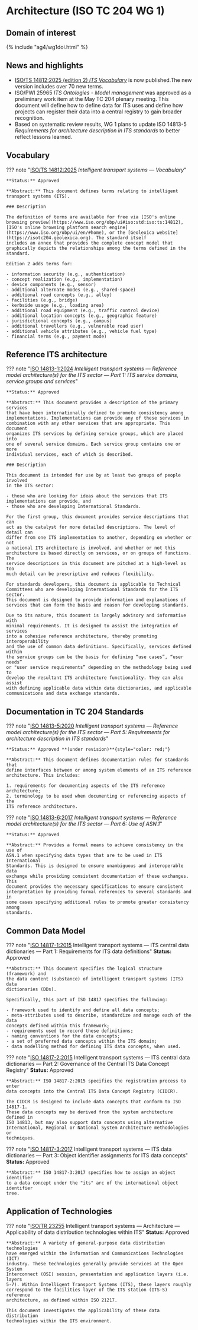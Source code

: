 # Architecture (ISO TC 204 WG 1)

## Domain of interest

{% include "ag4/wg1doi.html" %}

## News and highlights

- [ISO/TS 14812:2025 (edition 2) _ITS Vocabulary_](https://www.iso.org/obp/ui#iso:std:iso:ts:14812) is now published.The new version includes over 70 new terms.
- ISO/PWI 25965 _ITS Ontologies - Model management_ was approved as a preliminary work item at the May TC 204 plenary meeting. This document will define how to define data for ITS uses and define how projects can register their data into a central registry to gain broader recognition.
- Based on systematic review results, WG 1 plans to update ISO 14813-5 _Requirements for architecture description in ITS standards_ to better reflect lessons learned.

## Vocabulary

??? note "[ISO/TS 14812:2025](https://www.iso.org/obp/ui#iso:std:iso:ts:14812) _Intelligent transport systems — Vocabulary_"

    **Status:** Approved

    **Abstract:** This document defines terms relating to intelligent transport systems (ITS).

    ### Description

    The definition of terms are available for free via [ISO's online browsing preview](https://www.iso.org/obp/ui#iso:std:iso:ts:14812), [ISO's online browsing platform search engine](https://www.iso.org/obp/ui/en/#home), or the [Geolexica website](https://isotc204.geolexica.org). The standard itself
    includes an annex that provides the complete concept model that graphically depicts the relationships among the terms defined in the standard.

    Edition 2 adds terms for:

    - information security (e.g., authentication)
    - concept realization (e.g., implementation)
    - device components (e.g., sensor)
    - additional alternate modes (e.g., shared-space)
    - additional road concepts (e.g., alley)
    - facilities (e.g., bridge)
    - kerbside usage (e.g., loading area)
    - additional road equipment (e.g., traffic control device)
    - additional location concepts (e.g., geographic feature)
    - jurisdictional concepts (e.g., campus)
    - additional travellers (e.g., vulnerable road user)
    - additional vehicle attributes (e.g., vehicle fuel type)
    - financial terms (e.g., payment mode)

## Reference ITS architecture

??? note "[ISO 14813-1:2024](https://www.iso.org/obp/ui#iso:std:iso:14813:-1) _Intelligent transport systems — Reference model architecture(s) for the ITS sector — Part 1: ITS service domains, service groups and services_"

    **Status:** Approved

    **Abstract:** This document provides a description of the primary services
    that have been internationally defined to promote consistency among
    implementations. Implementations can provide any of these services in
    combination with any other services that are appropriate. This document
    organizes ITS services by defining service groups, which are placed into
    one of several service domains. Each service group contains one or more
    individual services, each of which is described.

    ### Description

    This document is intended for use by at least two groups of people involved
    in the ITS sector:

    - those who are looking for ideas about the services that ITS
    implementations can provide, and
    - those who are developing International Standards.

    For the first group, this document provides service descriptions that can
    act as the catalyst for more detailed descriptions. The level of detail can
    differ from one ITS implementation to another, depending on whether or not
    a national ITS architecture is involved, and whether or not this
    architecture is based directly on services, or on groups of functions. The
    service descriptions in this document are pitched at a high-level as too
    much detail can be prescriptive and reduces flexibility.

    For standards developers, this document is applicable to Technical
    Committees who are developing International Standards for the ITS sector.
    This document is designed to provide information and explanations of
    services that can form the basis and reason for developing standards.

    Due to its nature, this document is largely advisory and informative with
    minimal requirements. It is designed to assist the integration of services
    into a cohesive reference architecture, thereby promoting interoperability
    and the use of common data definitions. Specifically, services defined within
    the service groups can be the basis for defining “use cases”, “user needs”
    or "user service requirements” depending on the methodology being used to
    develop the resultant ITS architecture functionality. They can also assist
    with defining applicable data within data dictionaries, and applicable
    communications and data exchange standards.

## Documentation in TC 204 Standards

??? note "[ISO 14813-5:2020](https://www.iso.org/obp/ui#iso:std:iso:14813:-5) _Intelligent transport systems — Reference model architecture(s) for the ITS sector — Part 5: Requirements for architecture description in ITS standards_"

    **Status:** Approved **(under revision)**{style="color: red;"}

    **Abstract:** This document defines documentation rules for standards that
    define interfaces between or among system elements of an ITS reference
    architecture. This includes:

    1. requirements for documenting aspects of the ITS reference architecture;
    2. terminology to be used when documenting or referencing aspects of the
    ITS reference architecture.

??? note "[ISO 14813-6:2017](https://www.iso.org/obp/ui#iso:std:iso:14813:-6) _Intelligent transport systems — Reference model architecture(s) for the ITS sector — Part 6: Use of ASN.1_"

    **Status:** Approved

    **Abstract:** Provides a formal means to achieve consistency in the use of
    ASN.1 when specifying data types that are to be used in ITS International
    Standards. This is designed to ensure unambiguous and interoperable data
    exchange while providing consistent documentation of these exchanges. This
    document provides the necessary specifications to ensure consistent
    interpretation by providing formal references to several standards and in
    some cases specifying additional rules to promote greater consistency among
    standards.

## Common Data Model

??? note "[ISO 14817-1:2015](https://www.iso.org/obp/ui#iso:std:iso:14817:-1) Intelligent transport systems — ITS central data dictionaries — Part 1: Requirements for ITS data definitions"
    **Status:** Approved

    **Abstract:** This document specifies the logical structure (framework) and
    the data content (substance) of intelligent transport systems (ITS) data
    dictionaries (DDs).

    Specifically, this part of ISO 14817 specifies the following:

    - framework used to identify and define all data concepts;
    - meta-attributes used to describe, standardize and manage each of the data
    concepts defined within this framework;
    - requirements used to record these definitions;
    - naming conventions for the data concepts;
    - a set of preferred data concepts within the ITS domain;
    - data modelling method for defining ITS data concepts, when used.

??? note "[ISO 14817-2:2015](https://www.iso.org/obp/ui#iso:std:iso:14817:-2) Intelligent transport systems — ITS central data dictionaries — Part 2: Governance of the Central ITS Data Concept Registry"
    **Status:** Approved

    **Abstract:** ISO 14817-2:2015 specifies the registration process to enter
    data concepts into the Central ITS Data Concept Registry (CIDCR).

    The CIDCR is designed to include data concepts that conform to ISO 14817-1.
    These data concepts may be derived from the system architecture defined in
    ISO 14813, but may also support data concepts using alternative
    International, Regional or National System Architecture methodologies or
    techniques.

??? note "[ISO 14817-3:2017](https://www.iso.org/obp/ui#iso:std:iso:14817:-3) Intelligent transport systems — ITS data dictionaries — Part 3: Object identifier assignments for ITS data concepts"
    **Status:** Approved

    **Abstract:** ISO 14817-3:2017 specifies how to assign an object identifier
    to a data concept under the "its" arc of the international object identifier
    tree.

## Application of Technologies

??? note "[ISO/TR 23255](https://www.iso.org/obp/ui#iso:std:iso:tr:23255) Intelligent transport systems — Architecture — Applicability of data distribution technologies within ITS"
    **Status:** Approved

    **Abstract:** A variety of general-purpose data distribution technologies
    have emerged within the Information and Communications Technologies (ICT)
    industry. These technologies generally provide services at the Open System
    Interconnect (OSI) session, presentation and application layers (i.e. layers
    5-7). Within Intelligent Transport Systems (ITS), these layers roughly
    correspond to the facilities layer of the ITS station (ITS-S) reference
    architecture, as defined within ISO 21217.

    This document investigates the applicability of these data distribution
    technologies within the ITS environment.
